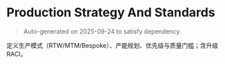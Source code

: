 # Production Strategy And Standards

> Auto-generated on 2025-09-24 to satisfy dependency.

定义生产模式（RTW/MTM/Bespoke）、产能规划、优先级与质量门槛；含升级RACI。
